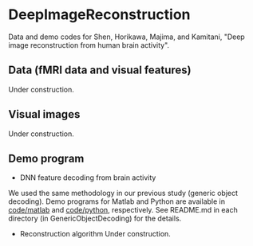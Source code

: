 # DeepImageReconstruction
Data and demo codes for Shen, Horikawa, Majima, and Kamitani, "Deep image reconstruction from human brain activity".

## Data (fMRI data and visual features)
Under construction.

## Visual images
Under construction.

## Demo program
- DNN feature decoding from brain activity

We used the same methodology in our previous study (generic object decoding). 
Demo programs for Matlab and Python are available in [code/matlab](code/matlab/) and [code/python](code/python), respectively.
See README.md in each directory (in GenericObjectDecoding) for the details.

- Reconstruction algorithm
Under construction.
